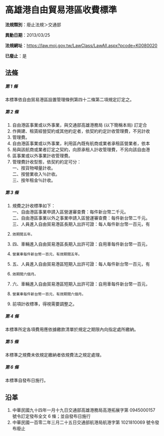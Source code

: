 # 高雄港自由貿易港區收費標準

**法規類別**：廢止法規＞交通部

**異動日期**：2013/03/25  

**法規網址**：https://law.moj.gov.tw/LawClass/LawAll.aspx?pcode=K0080020

**已廢止**：是



## 法條
##### 第 1 條
本標準依自由貿易港區設置管理條例第四十二條第二項規定訂定之。

##### 第 2 條
1. 自由港區事業或以外事業，與交通部高雄港務局 (以下簡稱本局) 訂定合
1. 作興建、租賃經營契約或其他約定者，依契約約定計收管理費，不另計收
1. 管理費。
1. 自由港區事業或以外事業，利用區內既有航商或業者承租區營業者，依本
1. 局與該航商或業者訂定之契約，向原承租人計收管理費，不另向該自由港
1. 區事業或以外事業計收管理費。
1. 管理費計收型態，依契約約定可分：  
一、按貨物噸量計收。  
二、按營業收入％計收。  
三、按年租金％計收。

##### 第 3 條
1. 規費之計收標準如下：  
一、自由港區事業申請入區營運審查費：每件新台幣二千元。  
二、自由港區事業以外之事業申請入區營運審查費：每件新台幣二千元。  
三、人員進入自由貿易港區長期入出許可證：每人每件新台幣一百元，有
1.     效期間五年。
1. 四、車輛進入自由貿易港區長期入出許可證：自用車每件新台幣一百元，
1.     營業車每件新台幣一百元，有效期間五年。
1. 五、人員進入自由貿易港區短期入出許可證：每人每件新台幣一百元，有
1.     效期間六個月。
1. 六、車輛進入自由貿易港區短期入出許可證：自用車每件新台幣一百元，
1.     營業車每件新台幣一百元，有效期間六個月。
1. 前項計收標準，得視需要調整之。

##### 第 4 條
本標準所定各項費用應依據繳款清單於規定之期限內向指定處所繳納。

##### 第 5 條
本標準之規費未依規定繳納者依規費法之規定處理。

##### 第 6 條
本標準自發布日施行。

## 沿革
1. 中華民國九十四年一月十九日交通部高雄港務局高港拓展字第 0945000157 號令訂定發布全文 6  條；並自發布日施行
1. 中華民國一百零二年三月二十五日交通部航港局航港字第 1021810069 號令發布廢止
